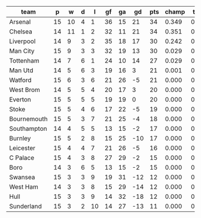 |    team     | p  | w  | d | l  | gf | ga | gd  | pts | champ | top2  | top3  | top4  |  5-7  | bot4  | bot3  | bot2  |
|-------------|----|----|---|----|----|----|-----|-----|-------|-------|-------|-------|-------|-------|-------|-------|
| Arsenal     | 15 | 10 | 4 |  1 | 36 | 15 |  21 |  34 | 0.349 | 0.652 | 0.856 | 0.955 | 0.045 | 0.000 | 0.000 | 0.000|
| Chelsea     | 14 | 11 | 1 |  2 | 32 | 11 |  21 |  34 | 0.351 | 0.638 | 0.851 | 0.954 | 0.046 | 0.000 | 0.000 | 0.000|
| Liverpool   | 14 |  9 | 3 |  2 | 35 | 18 |  17 |  30 | 0.242 | 0.506 | 0.774 | 0.921 | 0.079 | 0.000 | 0.000 | 0.000|
| Man City    | 15 |  9 | 3 |  3 | 32 | 19 |  13 |  30 | 0.029 | 0.101 | 0.252 | 0.536 | 0.442 | 0.000 | 0.000 | 0.000|
| Tottenham   | 14 |  7 | 6 |  1 | 24 | 10 |  14 |  27 | 0.029 | 0.097 | 0.244 | 0.536 | 0.444 | 0.000 | 0.000 | 0.000|
| Man Utd     | 14 |  5 | 6 |  3 | 19 | 16 |   3 |  21 | 0.001 | 0.006 | 0.021 | 0.077 | 0.646 | 0.003 | 0.001 | 0.000|
| Watford     | 15 |  6 | 3 |  6 | 21 | 26 |  -5 |  21 | 0.000 | 0.000 | 0.000 | 0.001 | 0.095 | 0.121 | 0.066 | 0.030|
| West Brom   | 14 |  5 | 5 |  4 | 20 | 17 |   3 |  20 | 0.000 | 0.000 | 0.001 | 0.006 | 0.278 | 0.036 | 0.017 | 0.007|
| Everton     | 15 |  5 | 5 |  5 | 19 | 19 |   0 |  20 | 0.000 | 0.000 | 0.001 | 0.004 | 0.215 | 0.052 | 0.025 | 0.011|
| Stoke       | 15 |  5 | 4 |  6 | 17 | 22 |  -5 |  19 | 0.000 | 0.000 | 0.000 | 0.001 | 0.095 | 0.129 | 0.073 | 0.036|
| Bournemouth | 15 |  5 | 3 |  7 | 21 | 25 |  -4 |  18 | 0.000 | 0.000 | 0.000 | 0.001 | 0.105 | 0.131 | 0.076 | 0.036|
| Southampton | 14 |  4 | 5 |  5 | 13 | 15 |  -2 |  17 | 0.000 | 0.000 | 0.001 | 0.004 | 0.217 | 0.049 | 0.024 | 0.012|
| Burnley     | 15 |  5 | 2 |  8 | 15 | 25 | -10 |  17 | 0.000 | 0.000 | 0.000 | 0.000 | 0.024 | 0.357 | 0.246 | 0.141|
| Leicester   | 15 |  4 | 4 |  7 | 21 | 26 |  -5 |  16 | 0.000 | 0.000 | 0.000 | 0.000 | 0.042 | 0.246 | 0.160 | 0.085|
| C Palace    | 15 |  4 | 3 |  8 | 27 | 29 |  -2 |  15 | 0.000 | 0.000 | 0.000 | 0.000 | 0.043 | 0.265 | 0.177 | 0.093|
| Boro        | 14 |  3 | 6 |  5 | 13 | 15 |  -2 |  15 | 0.000 | 0.000 | 0.001 | 0.003 | 0.152 | 0.089 | 0.050 | 0.023|
| Swansea     | 15 |  3 | 3 |  9 | 19 | 31 | -12 |  12 | 0.000 | 0.000 | 0.000 | 0.000 | 0.026 | 0.354 | 0.244 | 0.137|
| West Ham    | 14 |  3 | 3 |  8 | 15 | 29 | -14 |  12 | 0.000 | 0.000 | 0.000 | 0.000 | 0.002 | 0.785 | 0.694 | 0.557|
| Hull        | 15 |  3 | 3 |  9 | 14 | 32 | -18 |  12 | 0.000 | 0.000 | 0.000 | 0.000 | 0.003 | 0.689 | 0.570 | 0.411|
| Sunderland  | 15 |  3 | 2 | 10 | 14 | 27 | -13 |  11 | 0.000 | 0.000 | 0.000 | 0.000 | 0.003 | 0.696 | 0.578 | 0.421|
